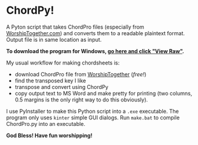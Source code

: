 # ChordPy!
A Pyton script that takes ChordPro files (especially from [WorshipTogether.com](http://www.worshiptogether.com/)) and converts them to a readable plaintext format.  Output file is in same location as input.

**To download the program for Windows, [go here and click "View Raw"](https://github.com/tkoft/ChordPy/tree/master/dist/ChordPy.exe).**

My usual workflow for making chordsheets is:
* download ChordPro file from [WorshipTogether](http://www.worshiptogether.com/) (*free!*)
* find the transposed key I like
* transpose and convert using ChordPy
* copy output text to MS Word and make pretty for printing (two columns, 0.5 margins is the only right way to do this obviously). 

I use PyInstaller to make this Python script into a `.exe` executable.  The program only uses `kinter` simple GUI dialogs.  Run `make.bat` to compile ChordPro.py into an executable.   

**God Bless!  Have fun worshipping!**
